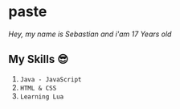 # paste

*Hey, my name is Sebastian and i'am 17 Years old*



## My Skills 😎

1. `Java - JavaScript`
2. `HTML & CSS`
3. `Learning Lua`
